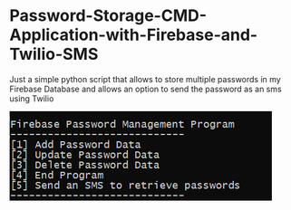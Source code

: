 # Password-Storage-CMD-Application-with-Firebase-and-Twilio-SMS
Just a simple python script that allows to store multiple passwords in my Firebase Database and allows an option to send the password as an sms using Twilio



![Capture](https://github.com/kielquitain/Password-Storage-CMD-Application-with-Firebase-and-Twilio-SMS/blob/master/New%20folder/Capture.PNG)

